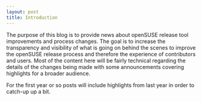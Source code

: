 ```yaml
---
layout: post
title: Introduction
---
```


The purpose of this blog is to provide news about openSUSE release tool improvements and process changes. The goal is to increase the transparency and visibility of what is going on behind the scenes to improve the openSUSE release process and therefore the experience of contributors and users. Most of the content here will be fairly technical regarding the details of the changes being made with some announcements covering highlights for a broader audience.

For the first year or so posts will include highlights from last year in order to catch-up up a bit.

